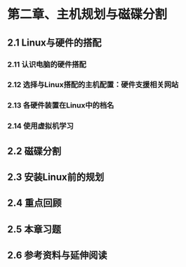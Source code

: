 # 第二章、主机规划与磁碟分割

## 2.1 Linux与硬件的搭配

### 2.11 认识电脑的硬件搭配

### 2.12 选择与Linux搭配的主机配置：硬件支援相关网站
 
### 2.13 各硬件装置在Linux中的档名
 
### 2.14 使用虚拟机学习

## 2.2 磁碟分割

## 2.3 安装Linux前的规划

## 2.4 重点回顾

## 2.5 本章习题

## 2.6 参考资料与延伸阅读
